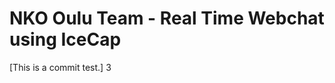 
NKO Oulu Team - Real Time Webchat using IceCap
==============================================


[This is a commit test.] 3
